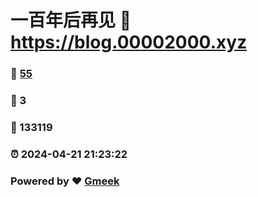 # 一百年后再见 :link: https://blog.00002000.xyz 
### :page_facing_up: [55](https://blog.00002000.xyz/tag.html) 
### :speech_balloon: 3 
### :hibiscus: 133119 
### :alarm_clock: 2024-04-21 21:23:22 
### Powered by :heart: [Gmeek](https://github.com/Meekdai/Gmeek)
